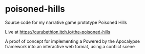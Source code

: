 # poisoned-hills
Source code for my narrative game prototype Poisoned Hills

Live at https://curubethion.itch.io/the-poisoned-hills

A proof of concept for implementing a Powered by the Apocalypse framework into an interactive web format, using a conflict scene
